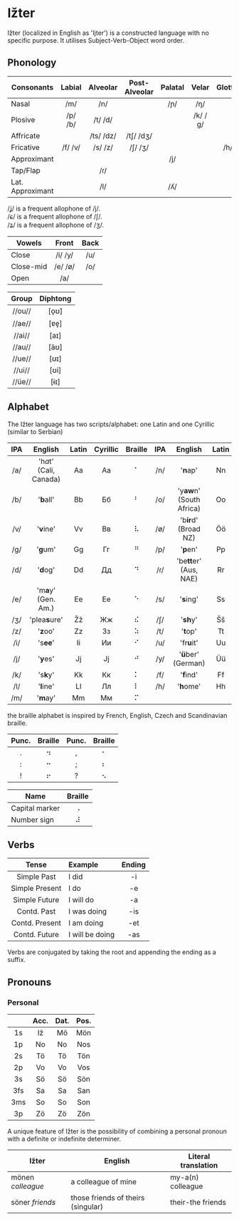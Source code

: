 # Ižter

Ižter (localized in English as 'Ijter') is a constructed language with no specific purpose.
It utilises Subject-Verb-Object word order.
## Phonology

| Consonants | Labial | Alveolar | Post-Alveolar | Palatal | Velar | Glottal |
| --- |:---:|:---:|:---:|:---:|:---:|:---:|
| Nasal            | /m/     | /n/       |           | /ɲ/ | /ŋ/     |     |
| Plosive          | /p/ /b/ | /t/ /d/   |           |     | /k/ /ɡ/ |     |
| Affricate        |         | /ts/ /dz/ | /tʃ/ /dʒ/ |     |         |     |
| Fricative        | /f/ /v/ | /s/ /z/   | /ʃ/ /ʒ/   |     |         | /h/ |
| Approximant      |         |           |           | /j/ |         |     |
| Tap/Flap         |         | /ɾ/       |           |     |         |     |
| Lat. Approximant |         | /l/       |           | /ʎ/ |         |     |

/ʝ/ is a frequent allophone of /j/.  
/ɕ/ is a frequent allophone of /ʃ/.  
/ʑ/ is a frequent allophone of /ʒ/.

| Vowels    | Front   | Back |
| ---       |:---:    |:---:|
| Close     | /i/ /y/ | /u/ |
| Close-mid | /e/ /ø/ | /o/ |
| Open      | /a/     |     |

| Group  | Diphtong |
|:---:   |:---: |
| //ou// | \[o̞ʊ] |
| //ae// | [ɐe̞] |
| //ai// | [aɪ] |
| //au// | [äʊ] |
| //ue// | [ʊɪ] |
| //ui// | [ʊi] |
| //üe// | [ɨɪ] |

## Alphabet
The Ižter language has two scripts/alphabet: one Latin and one Cyrillic (similar to Serbian)

| IPA | English | Latin | Cyrillic | Braille | IPA | English | Latin | Cyrillic | Braille |
|:---:|:---:|:---:|:---:|:---:|:---:|:---:|:---:|:---:|:---:|
| /a/ | 'h*a*t' (Cali, Canada)   | Aa | Аа | ⠁ | /n/ | '**n**ap'                 | Nn | Нн | ⠝ |
| /b/ | '**b**all'               | Bb | Бб | ⠃ | /o/ | 'y**aw**n' (South Africa) | Oo | Оо | ⠕ |
| /v/ | '**v**ine'               | Vv | Вв | ⠧ | /ø/ | 'b**ir**d' (Broad NZ)     | Öö | Ӧӧ | ⠪ |
| /g/ | '**g**um'                | Gg | Гг | ⠛ | /p/ | '**p**en'                 | Pp | Пп | ⠏ |
| /d/ | '**d**og'                | Dd | Дд | ⠙ | /ɾ/ | 'be**tt**er' (Aus, NAE)   | Rr | Рр | ⠗ |
| /e/ | 'm**a**y' (Gen. Am.)     | Ee | Ее | ⠑ | /s/ | '**s**ing'                | Ss | Сс | ⠎ |
| /ʒ/ | 'plea**s**ure'           | Žž | Жж | ⠮ | /ʃ/ | '**sh**y'                 | Šš | Шш | ⠱ |
| /z/ | '**z**oo'                | Zz | Зз | ⠵ | /t/ | '**t**op'                 | Tt | Тт | ⠞ |
| /i/ | 's**ee**'                | Ii | Ии | ⠊ | /u/ | 'fr**u**it'               | Uu | Уу | ⠥ |
| /j/ | '**y**es'                | Jj | Јј | ⠚ | /y/ | '**ü**ber' (German)       | Üü | Ӱӱ | ⠽ |
| /k/ | 's**k**y'                | Kk | Кк | ⠅ | /f/ | '**f**ind'                | Ff | Фф | ⠋ |
| /l/ | '**l**ine'               | Ll | Лл | ⠇ | /h/ | '**h**ome'                | Hh | Һһ | ⠓ |
| /m/ | '**m**ay'                | Mm | Мм | ⠍ |     |                           |    |    |   |

the braille alphabet is inspired by French, English, Czech and Scandinavian braille.

| Punc. | Braille | Punc. | Braille |
|:---:  |:---:    |:---:  |:---:    |
| .     | ⠲       | ,     | ⠂       |
| :     | ⠒       | ;     | ⠆       |
| !     | ⠖       | ?     | ⠢       |

| Name | Braille |
| ---  |:---:|
| Capital marker | ⠠ |
| Number sign | ⠼ |

## Verbs

| Tense          | Example         | Ending |
|:---:           |:---             |:---:   |
| Simple Past    | I did           | -i     |
| Simple Present | I do            | -e     |
| Simple Future  | I will do       | -a     |
| Contd. Past    | I was doing     | -is    |
| Contd. Present | I am doing      | -et    |
| Contd. Future  | I will be doing | -as    |

Verbs are conjugated by taking the root and appending the ending as a suffix.

## Pronouns

### Personal

|     | Acc. | Dat. | Pos. |
|:---:|:---: |:---: |:---: |
| 1s  | Iž | Mö | Mön |
| 1p  | No | No | Nos |
| 2s  | Tö | Tö | Tön |
| 2p  | Vo | Vo | Vos |
| 3s  | Sö | Sö | Sön |
| 3fs | Sa | Sa | San |
| 3ms | So | So | Son |
| 3p  | Zö | Zö | Zön |

A unique feature of Ižter is the possibility of combining a personal pronoun with a definite or indefinite determiner.

| Ižter | English | Literal translation |
| --- | --- | --- |
| mönen _colleague_ | a colleague of mine                | my-a(n) colleague |
| söner _friends_   | those friends of theirs (singular) | their-the friends |
